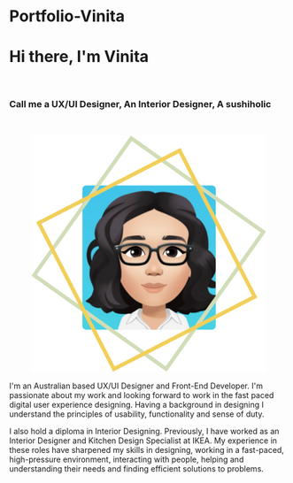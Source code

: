 # Portfolio-Vinita
<div class="text">
                    <h1>Hi there, I'm  Vinita</h1>
                    <br>
                    <h3>Call me a UX/UI Designer, An Interior Designer, A sushiholic</h3>
                    </br>
                    <figure>
                    <img src="./assets/images/profilepicture1.png" alt="Anime Vinita" class="center">
                    </figure>
                    <p>I'm an Australian based UX/UI Designer and Front-End Developer.
                        I'm passionate about my work and looking forward to work in the fast paced digital user
                        experience
                        designing.
                        Having a background in designing I understand the principles of usability, functionality and
                        sense
                        of duty.
                    </p>
                    <p>I also hold a diploma in Interior Designing. Previously, I have worked as an Interior
                        Designer
                        and
                        Kitchen Design Specialist at IKEA. My experience in these roles have sharpened my skills in
                        designing, working in a fast-paced, high-pressure environment, interacting with people,
                        helping
                        and
                        understanding their needs and finding efficient solutions to problems.</p>